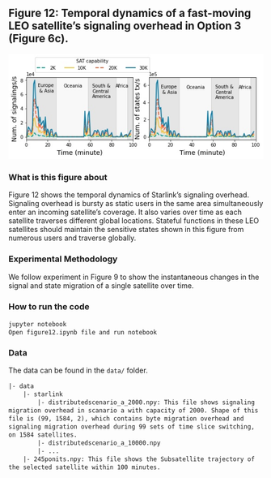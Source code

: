 ## Figure 12: Temporal dynamics of a fast-moving LEO satellite’s signaling overhead in Option 3 (Figure 6c).

<div align=center><img src="./figure12.jpg" width=""></div>

### What is this figure about

Figure 12 shows the temporal dynamics of Starlink’s signaling overhead. 
Signaling overhead is bursty as static users in the same area simultaneously enter an incoming satellite’s coverage. It also varies over time as each satellite traverses different global locations. 
Stateful functions in these LEO satellites should maintain the sensitive states shown in this figure from numerous users and traverse globally.

### Experimental Methodology

We follow experiment in Figure 9 to show the instantaneous changes in the signal and state migration of a single satellite over time.

### How to run the code
```
jupyter notebook
Open figure12.ipynb file and run notebook
```

### Data
The data can be found in the `data/` folder.

	|- data
		|- starlink
			|- distributedscenario_a_2000.npy: This file shows signaling migration overhead in scanario a with capacity of 2000. Shape of this file is (99, 1584, 2), which contains byte migration overhead and signaling migration overhead during 99 sets of time slice switching, on 1584 satellites.
			|- distributedscenario_a_10000.npy
			|- ...
		|- 245ponits.npy: This file shows the Subsatellite trajectory of the selected satellite within 100 minutes.

